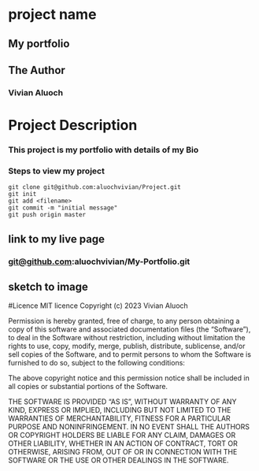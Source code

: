 # project name
## My portfolio

## The Author
### Vivian Aluoch

# Project Description
### This project is my portfolio with details of my Bio

### Steps to view my project

```
git clone git@github.com:aluochvivian/Project.git
git init
git add <filename>
git commit -m "initial message"
git push origin master
```
## link to my live page

### git@github.com:aluochvivian/My-Portfolio.git

## sketch to image


#Licence
MIT licence
Copyright (c) 2023 Vivian Aluoch

Permission is hereby granted, free of charge, to any person obtaining a copy of this software and associated documentation files (the “Software”), to deal in the Software without restriction, including without limitation the rights to use, copy, modify, merge, publish, distribute, sublicense, and/or sell copies of the Software, and to permit persons to whom the Software is furnished to do so, subject to the following conditions:

The above copyright notice and this permission notice shall be included in all copies or substantial portions of the Software.

THE SOFTWARE IS PROVIDED “AS IS”, WITHOUT WARRANTY OF ANY KIND, EXPRESS OR IMPLIED, INCLUDING BUT NOT LIMITED TO THE WARRANTIES OF MERCHANTABILITY, FITNESS FOR A PARTICULAR PURPOSE AND NONINFRINGEMENT. IN NO EVENT SHALL THE AUTHORS OR COPYRIGHT HOLDERS BE LIABLE FOR ANY CLAIM, DAMAGES OR OTHER LIABILITY, WHETHER IN AN ACTION OF CONTRACT, TORT OR OTHERWISE, ARISING FROM, OUT OF OR IN CONNECTION WITH THE SOFTWARE OR THE USE OR OTHER DEALINGS IN THE SOFTWARE.
